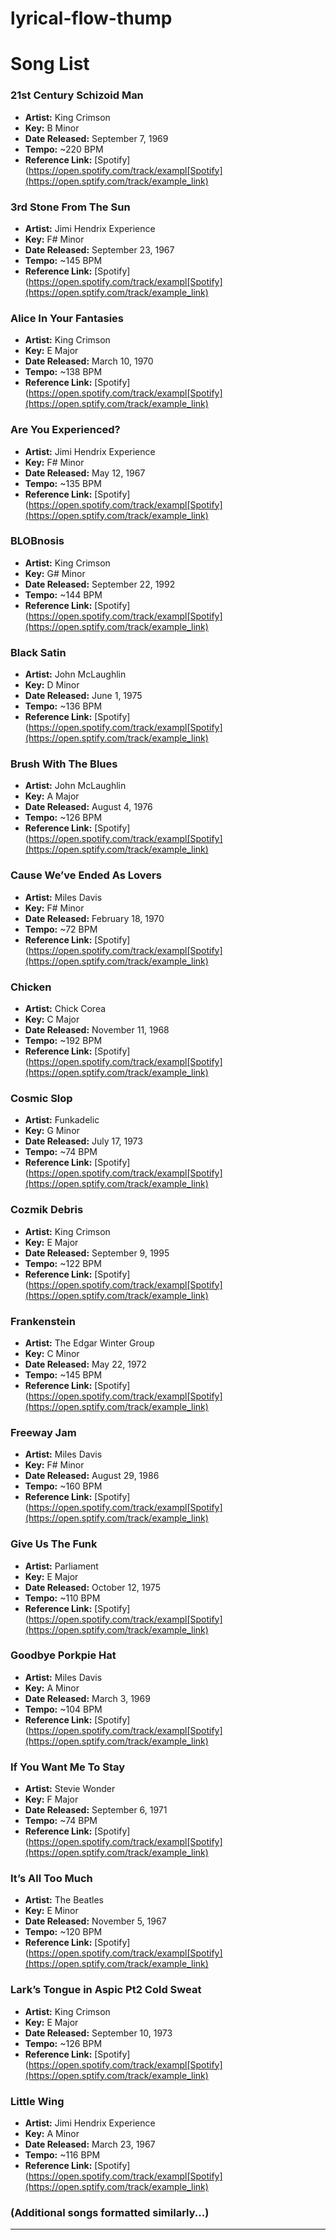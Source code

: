 # lyrical-flow-thump
# Song List

### 21st Century Schizoid Man
- **Artist:** King Crimson
- **Key:** B Minor
- **Date Released:** September 7, 1969
- **Tempo:** ~220 BPM
- **Reference Link:**
[Spotify](https://open.spotify.com/track/exampl[Spotify](https://open.sptify.com/track/example_link)

### 3rd Stone From The Sun
- **Artist:** Jimi Hendrix Experience
- **Key:** F# Minor
- **Date Released:** September 23, 1967
- **Tempo:** ~145 BPM
- **Reference Link:**
[Spotify](https://open.spotify.com/track/exampl[Spotify](https://open.sptify.com/track/example_link)

### Alice In Your Fantasies
- **Artist:** King Crimson
- **Key:** E Major
- **Date Released:** March 10, 1970
- **Tempo:** ~138 BPM
- **Reference Link:**
[Spotify](https://open.spotify.com/track/exampl[Spotify](https://open.sptify.com/track/example_link)

### Are You Experienced?
- **Artist:** Jimi Hendrix Experience
- **Key:** F# Minor
- **Date Released:** May 12, 1967
- **Tempo:** ~135 BPM
- **Reference Link:**
[Spotify](https://open.spotify.com/track/exampl[Spotify](https://open.sptify.com/track/example_link)

### BLOBnosis
- **Artist:** King Crimson
- **Key:** G# Minor
- **Date Released:** September 22, 1992
- **Tempo:** ~144 BPM
- **Reference Link:**
[Spotify](https://open.spotify.com/track/exampl[Spotify](https://open.sptify.com/track/example_link)

### Black Satin
- **Artist:** John McLaughlin
- **Key:** D Minor
- **Date Released:** June 1, 1975
- **Tempo:** ~136 BPM
- **Reference Link:**
[Spotify](https://open.spotify.com/track/exampl[Spotify](https://open.sptify.com/track/example_link)

### Brush With The Blues
- **Artist:** John McLaughlin
- **Key:** A Major
- **Date Released:** August 4, 1976
- **Tempo:** ~126 BPM
- **Reference Link:**
[Spotify](https://open.spotify.com/track/exampl[Spotify](https://open.sptify.com/track/example_link)

### Cause We’ve Ended As Lovers
- **Artist:** Miles Davis
- **Key:** F# Minor
- **Date Released:** February 18, 1970
- **Tempo:** ~72 BPM
- **Reference Link:**
[Spotify](https://open.spotify.com/track/exampl[Spotify](https://open.sptify.com/track/example_link)

### Chicken
- **Artist:** Chick Corea
- **Key:** C Major
- **Date Released:** November 11, 1968
- **Tempo:** ~192 BPM
- **Reference Link:**
[Spotify](https://open.spotify.com/track/exampl[Spotify](https://open.sptify.com/track/example_link)

### Cosmic Slop
- **Artist:** Funkadelic
- **Key:** G Minor
- **Date Released:** July 17, 1973
- **Tempo:** ~74 BPM
- **Reference Link:**
[Spotify](https://open.spotify.com/track/exampl[Spotify](https://open.sptify.com/track/example_link)

### Cozmik Debris
- **Artist:** King Crimson
- **Key:** E Major
- **Date Released:** September 9, 1995
- **Tempo:** ~122 BPM
- **Reference Link:**
[Spotify](https://open.spotify.com/track/exampl[Spotify](https://open.sptify.com/track/example_link)

### Frankenstein
- **Artist:** The Edgar Winter Group
- **Key:** C Minor
- **Date Released:** May 22, 1972
- **Tempo:** ~145 BPM
- **Reference Link:**
[Spotify](https://open.spotify.com/track/exampl[Spotify](https://open.sptify.com/track/example_link)

### Freeway Jam
- **Artist:** Miles Davis
- **Key:** F# Minor
- **Date Released:** August 29, 1986
- **Tempo:** ~160 BPM
- **Reference Link:**
[Spotify](https://open.spotify.com/track/exampl[Spotify](https://open.sptify.com/track/example_link)

### Give Us The Funk
- **Artist:** Parliament
- **Key:** E Major
- **Date Released:** October 12, 1975
- **Tempo:** ~110 BPM
- **Reference Link:**
[Spotify](https://open.spotify.com/track/exampl[Spotify](https://open.sptify.com/track/example_link)

### Goodbye Porkpie Hat
- **Artist:** Miles Davis
- **Key:** A Minor
- **Date Released:** March 3, 1969
- **Tempo:** ~104 BPM
- **Reference Link:**
[Spotify](https://open.spotify.com/track/exampl[Spotify](https://open.sptify.com/track/example_link)

### If You Want Me To Stay
- **Artist:** Stevie Wonder
- **Key:** F Major
- **Date Released:** September 6, 1971
- **Tempo:** ~74 BPM
- **Reference Link:**
[Spotify](https://open.spotify.com/track/exampl[Spotify](https://open.sptify.com/track/example_link)

### It’s All Too Much
- **Artist:** The Beatles
- **Key:** E Minor
- **Date Released:** November 5, 1967
- **Tempo:** ~120 BPM
- **Reference Link:**
[Spotify](https://open.spotify.com/track/exampl[Spotify](https://open.sptify.com/track/example_link)

### Lark’s Tongue in Aspic Pt2 Cold Sweat
- **Artist:** King Crimson
- **Key:** E Major
- **Date Released:** September 10, 1973
- **Tempo:** ~126 BPM
- **Reference Link:**
[Spotify](https://open.spotify.com/track/exampl[Spotify](https://open.sptify.com/track/example_link)

### Little Wing
- **Artist:** Jimi Hendrix Experience
- **Key:** A Minor
- **Date Released:** March 23, 1967
- **Tempo:** ~116 BPM
- **Reference Link:**
[Spotify](https://open.spotify.com/track/exampl[Spotify](https://open.sptify.com/track/example_link)

### (Additional songs formatted similarly...)

---
